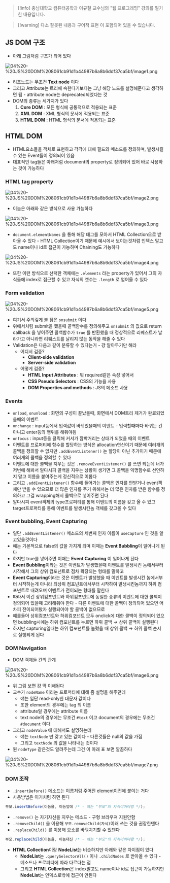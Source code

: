 > [!info] 충남대학교 컴퓨터공학과 이규철 교수님의 "웹 프로그래밍" 강의를 필기한 내용입니다.

> [!warning] 다소 잘못된 내용과 구어적 표현 이 포함되어 있을 수 있습니다.

## JS DOM 구조

- 아래 그림처럼 구조가 되어 있다

![04%20-%20JS%20DOM%208061cb91d1b44987b6a8b6ddf37ca5bf/image1.png](gardens/web/originals/webprogramming.fall.2021.cse.cnu.ac.kr/images/04_8061cb91d1b44987b6a8b6ddf37ca5bf/image1.png)

- 리프노드는 무조건 **Text node** 이다
- 그리고 Attribute는 트리에 속한다기보다는 그냥 해당 노드를 설명해준다고 생각하면 됨 - attribute node는 deprecated되었다는 것
- DOM의 종류는 세가지가 있다
	1. **Core DOM** : 모든 형식에 공통적으로 적용되는 표준
	2. **XML DOM** : XML 형식의 문서에 적용되는 표준
	3. **HTML DOM** : HTML 형식의 문서에 적용되는 표준

## HTML DOM

- HTML요소들을 객체로 표현하고 각각에 대해 필드와 메소드를 정의하며, 발생시킬 수 있는 Event들이 정의되어 있음
- 대표적인 tag들은 아래처럼 document의 property로 정의되어 있어 바로 사용하는 것이 가능하다

### HTML tag property

![04%20-%20JS%20DOM%208061cb91d1b44987b6a8b6ddf37ca5bf/image2.png](gardens/web/originals/webprogramming.fall.2021.cse.cnu.ac.kr/images/04_8061cb91d1b44987b6a8b6ddf37ca5bf/image2.png)

- 이놈은 아래와 같은 방식으로 사용 가능하다

![04%20-%20JS%20DOM%208061cb91d1b44987b6a8b6ddf37ca5bf/image3.png](gardens/web/originals/webprogramming.fall.2021.cse.cnu.ac.kr/images/04_8061cb91d1b44987b6a8b6ddf37ca5bf/image3.png)

- `document.elementNames` 을 통해 해당 태그를 모아서 HTML Collection으로 받아올 수 있다 - HTML Collection이기 때문에 예시에서 보이는것처럼 인덱스 말고도 name이나 id로 접근이 가능하며 Chaining도 가능하다

![04%20-%20JS%20DOM%208061cb91d1b44987b6a8b6ddf37ca5bf/image4.png](gardens/web/originals/webprogramming.fall.2021.cse.cnu.ac.kr/images/04_8061cb91d1b44987b6a8b6ddf37ca5bf/image4.png)

- 또한 이런 방식으로 선택한 객체에는 `.elements` 라는 property가 있어서 그의 자식들에 index로 접근할 수 있고 자식의 갯수는 `.length` 로 얻어올 수 있다

### Form validation

![04%20-%20JS%20DOM%208061cb91d1b44987b6a8b6ddf37ca5bf/image5.png](gardens/web/originals/webprogramming.fall.2021.cse.cnu.ac.kr/images/04_8061cb91d1b44987b6a8b6ddf37ca5bf/image5.png)

- 여기서 주의깊게 볼 점은 `onsubmit` 이다
- 위에서처럼 submit을 했을때 콜백함수를 정의해주고 `onsubmit` 의 값으로 return callback 을 넣어주면 콜백함수가 `true` 를 반환했을 때 정상적으로 리퀘스트가 날라가고 아니라면 리퀘스트를 날리지 않는 동작을 해줄 수 있다
- Validation은 다음과 같이 분류할 수 있다는거 - 걍 알아두기만 해라
	- 어디서 검증?
		- **Client-side validation**
		- **Server-side validation**
	- 어떻게 검증?
		- **HTML Input Attributes** : 뭐 required같은 속성 넣어서
		- **CSS Pseudo Selectors** : CSS의 기능을 사용
		- **DOM Properties and methods** : JS의 메소드 사용

### Events

- `onload`, `onunload` : 화면의 구성이 끝났을때, 화면에서 DOM트리 제거가 완료되었을때의 이벤트
- `onchange` : input등에서 입력값이 바뀌었을때의 이벤트 - 입력할때마다 바뀌는 건 아니고 enter등의 행위를 해줘야됨
- `onfocus` : input등을 클릭해 커서가 깜빡거리는 상태가 되었을 때의 이벤트
- 이벤트를 프로퍼티에 함수를 할당하는 방식은 allocation연산이기 때문에 여러개의 콜백을 정의할 수 없지만 `.addEventListener()` 는 할당이 아닌 추가이기 때문에 여러개의 콜백을 정의할 수 있다
- 이벤트에 대한 콜백을 지우는 것은 `.removeEventListener()` 를 쓰면 되는데 너가 저번에 해봐서 알다시피 콜백을 지우는 상황이 생기면 그 콜백을 익명함수로 선언하지 말고 이름을 붙여주는게 정신적으로 이롭다
- 그리고 `.addEventListener()` 함수에 들어가는 콜백은 인자를 안받거나 event객체만 받을 수 있으므로 더 많은 인자를 주기 위해서는 더 많은 인자를 받은 함수를 정의하고 그걸 wrapping해서 콜백으로 넣어주면 된다
- 알다시피 event객체의 type프로퍼티를 통해 이벤트의 이름을 갖고 올 수 있고 target프로퍼티를 통해 이벤트를 발생시킨놈 객체를 갖고올 수 있다

### Event bubbling, Event Capturing

- 일단 `.addEventListener()` 메소드의 세번째 인자 이름이 `useCapture` 인 것을 알고있을것이다
- 얘는 기본적으로 false의 값을 가지게 되며 이때는 **Event Bubbling**이 일어나게 된다
- 하지만 true를 넣어주면 이때는 **Event Capturing** 이 일어나게 된다
- **Event Bubbling**이라는 것은 이벤트가 발생했을때 이벤트를 발생시킨 놈에서부터 시작해서 그의 상위 컴포넌트로 점차 확장되는 형태를 말하고
- **Event Capturing**이라는 것은 이벤트가 발생했을 때 이벤트를 발생시킨 놈에서부터 시작하는게 아니라 최상위 컴포넌트에서부터 시작하여 발생시킨놈까지 하위 컴포넌트로 내려오며 이벤트가 전이되는 형태를 말한다
- 따라서 이건 상위컴포넌트와 하위컴포넌트에 동일한 종류의 이벤트에 대한 콜백이 정의되어 있을때 고려해줘야 한다 - 다른 이벤트에 대한 콜백이 정의되어 있으면 어차피 전이되어봤자 실행되어야 할 콜백이 없으므로
- 예를들어 상위컴포넌트와 하위컴포넌트 모두 onclick에 대한 콜백이 정의되어 있으면 bubbling시에는 하위 컴포넌트를 누르면 하위 콜백 → 상위 콜백이 실행된다
- 하지만 capturing일때는 하위 컴포넌트를 눌렀을 때 상위 콜백 → 하위 콜백 순서로 실행되게 된다

### DOM Navigation

- DOM 객체들 간의 관계

![04%20-%20JS%20DOM%208061cb91d1b44987b6a8b6ddf37ca5bf/image6.png](gardens/web/originals/webprogramming.fall.2021.cse.cnu.ac.kr/images/04_8061cb91d1b44987b6a8b6ddf37ca5bf/image6.png)

- 위 그림 보면 걍 딱 이해된다
- 교수가 `nodeName` 이라는 프로퍼티에 대해 좀 설명을 해주던데
	- 얘는 일단 read-only한 대문자 값이다
	- 또한 element의 경우에는 tag 의 이름
	- attribute일 경우에는 attribute 이름
	- text node의 경우에는 무조건 `#text` 이고 document의 경우에는 무조건 `#document` 이다
- 그리고 `nodeValue` 에 대해서도 설명하는데
	- 얘는 `textNode` 만 갖고 있는 값이다 - 다른것들은 null의 값을 가짐
	- 그리고 `textNode` 의 값을 나타내는 것이다
- 뭔 `nodeType` 같은것도 알려주는데 그건 이 아래 표 보면 깔끔하다

![04%20-%20JS%20DOM%208061cb91d1b44987b6a8b6ddf37ca5bf/image7.png](gardens/web/originals/webprogramming.fall.2021.cse.cnu.ac.kr/images/04_8061cb91d1b44987b6a8b6ddf37ca5bf/image7.png)

### DOM 조작

- `.insertBefore()` 메소드는 이름처럼 주어진 element이전에 붙이는 거다
- 사용방법은 이거처럼 하면 된다

```js
부모.insertBefore(이놈을, 이놈앞에 /* - 얘는 "부모"의 자식이어야함 */);
```

- `.remove()` 는 자기자신을 지우는 메소드 - 구형 브라우져 지원안함
- `.removeChild()` 을 이용해 `부모.removeChild(자식)`이래 쓰는 것을 권장한댄다
- `.replaceChild()` 를 이용해 요소를 바꿔치기할 수 있댄다

```js
부모.replaceChild(이놈을, 이놈대신 /* - 얘는 "부모"의 자식이어야함 */);
```

- **HTML Collection**이랑 **NodeList**는 비슷하지만 아래와 같은 차이점이 있다
	- **NodeList**는 `.querySelectorAll()` 이나 `.childNodes` 로 받아올 수 있다 - 메소드나 프로퍼티에 따라 다르다는 점
	- 그리고 **HTML Collection**은 index말고도 name이나 id로 접근이 가능하지만 **NodeList**는 인덱스로밖에 접근이 안된다